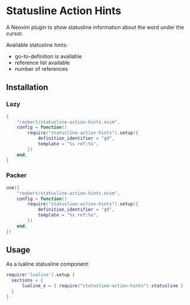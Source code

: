 # Statusline Action Hints

A Neovim plugin to show statusline information about the word under the cursor.

Available statusline hints:
* go-to-definition is available
* reference list available
* number of references

## Installation

### Lazy

``` lua
{
    "roobert/statusline-action-hints.nvim",
    config = function()
        require("statusline-action-hints").setup({
            definition_identifier = "gd",
            template = "%s ref:%s",
        })
    end,
}
```

### Packer

``` lua
use({
    "roobert/statusline-action-hints.nvim",
    config = function()
        require("statusline-action-hints").setup({
            definition_identifier = "gd",
            template = "%s ref:%s",
        })
    end,
})
```

## Usage

As a lualine statusline component:

``` lua
require('lualine').setup {
  sections = {
      lualine_x = { require("statusline-action-hints").statusline }
  }
}
```
